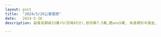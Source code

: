 ```yaml
---
layout: post
title:  "2024/5/26公會獎懲"
date:   2024-5-26
description: 副會長獅爺15萬+5(百場45分),依玲蔡7.5萬,酷ano5萬, 未達標折半獎金, 特別獎,獅爺,紫陽,lingoce 五十場各加三萬

---
```

